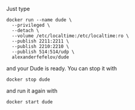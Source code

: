 Just type

    docker run --name dude \
      --privileged \
      --detach \
      --volume /etc/localtime:/etc/localtime:ro \
      --publish 2211:2211 \
      --publish 2210:2210 \
      --publish 514:514/udp \
      alexanderfefelov/dude

and your Dude is ready. You can stop it with

    docker stop dude

and run it again with

    docker start dude
